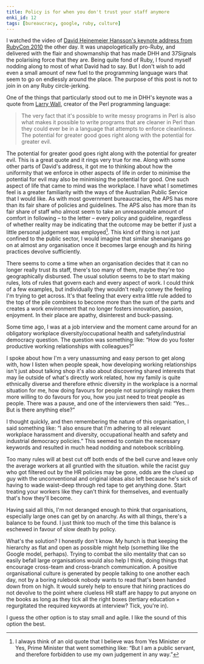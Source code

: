 ```yaml
---
title: Policy is for when you don't trust your staff anymore
enki_id: 12
tags: [bureaucracy, google, ruby, culture]
---
```

I watched the video of [David Heinemeier Hansson's keynote address from RubyCon 2010](http://37signals.com/svn/posts/2679-my-keynote-from-rubyconf-about-why-i-continue) the other day. It was unapologetically pro-Ruby, and delivered with the flair and showmanship that has made DHH and 37Signals the polarising force that they are. Being quite fond of Ruby, I found myself nodding along to most of what David had to say. But I don't wish to add even a small amount of new fuel to the programming language wars that seem to go on endlessly around the place. The purpose of this post is not to join in on any Ruby circle-jerking.<!--more-->

One of the things that particularly stood out to me in DHH's keynote was a quote from [Larry Wall](http://en.wikipedia.org/wiki/Larry_Wall), creator of the Perl programming language:

> The very fact that it's possible to write messy programs in Perl is also what makes it possible to write programs that are cleaner in Perl than they could ever be in a language that attempts to enforce cleanliness. The potential for greater good goes right along with the potential for greater evil.

The potential for greater good goes right along with the potential for greater evil. This is a great quote and it rings very true for me. Along with some other parts of David's address, it got me to thinking about how the uniformity that we enforce in other aspects of life in order to minimise the potential for evil may also be minimising the potential for good. One such aspect of life that came to mind was the workplace. I have what I sometimes feel is a greater familiarity with the ways of the Australian Public Service that I would like. As with most government bureaucracies, the APS has more than its fair share of policies and guidelines. The APS also has more than its fair share of staff who almost seem to take an unreasonable amount of comfort in following – to the letter – every policy and guideline, regardless of whether reality may be indicating that the outcome may be better if just a little personal judgement was employed[^1]. This kind of thing is not just confined to the public sector, I would imagine that similar shenanigans go on at almost any organisation once it becomes large enough and its hiring practices devolve sufficiently.

There seems to come a time when an organisation decides that it can no longer really trust its staff, there's too many of them, maybe they're too geographically disbursed. The usual solution seems to be to start making rules, lots of rules that govern each and every aspect of work. I could think of a few examples, but individually they wouldn't really convey the feeling I'm trying to get across. It's that feeling that every extra little rule added to the top of the pile combines to become more than the sum of the parts and creates a work environment that no longer fosters innovation, passion, enjoyment. In their place are apathy, disinterest and buck-passing.

Some time ago, I was at a job interview and the moment came around for an obligatory workplace diversity/occupational health and safety/industrial democracy question. The question was something like: “How do you foster productive working relationships with colleagues?”

I spoke about how I'm a very unassuming and easy person to get along with, how I listen when people speak, how developing working relationships isn't just about talking shop it's also about discovering shared interests that may lie outside of what's directly work related, how my family is quite ethnically diverse and therefore ethnic diversity in the workplace is a normal situation for me, how doing favours for people not surprisingly makes them more willing to do favours for you, how you just need to treat people as people. There was a pause, and one of the interviewers then said: “Yes... But is there anything else?”

I thought quickly, and then remembering the nature of this organisation, I said something like: “I also ensure that I'm adhering to all relevant workplace harassment and diversity, occupational health and safety and industrial democracy policies.” This seemed to contain the necessary keywords and resulted in much head nodding and notebook scribbling.

Too many rules will at best cut off both ends of the bell curve and leave only the average workers at all gruntled with the situation. while the racist guy who got filtered out by the HR policies may be gone, odds are the clued up guy with the unconventional and original ideas also left because he's sick of having to wade waist-deep through red tape to get anything done. Start treating your workers like they can't think for themselves, and eventually that's how they'll become.

Having said all this, I'm not deranged enough to think that organisations, especially large ones can get by on anarchy. As with all things, there's a balance to be found. I just think too much of the time this balance is eschewed in favour of slow death by policy.

What's the solution? I honestly don't know. My hunch is that keeping the hierarchy as flat and open as possible might help (something like the Google model, perhaps). Trying to combat the silo mentality that can so easily befall large organisations would also help I think, doing things that encourage cross-team and cross-branch communication. A positive organisational culture is generated by people talking to one another each day, not by a boring rulebook nobody wants to read that's been handed down from on high. It would surely help to ensure that hiring practices do not devolve to the point where clueless HR staff are happy to put anyone on the books as long as they tick all the right boxes (tertiary education + regurgitated the required keywords at interview? Tick, you're in).

I guess the other option is to stay small and agile. I like the sound of this option the best.

[^1]: I always think of an old quote that I believe was from Yes Minister or Yes, Prime Minister that went something like: “But I am a public servant, and therefore forbidden to use my own judgement in any way.”

